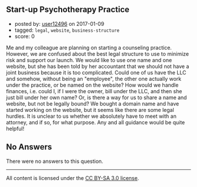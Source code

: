 ## Start-up Psychotherapy Practice

- posted by: [user12496](https://stackexchange.com/users/9999232/user12496) on 2017-01-09
- tagged: `legal`, `website`, `business-structure`
- score: 0

Me and my colleague are planning on starting a counseling practice.  However, we are confused about the best legal structure to use to minimize risk and support our launch.  We would like to use one name and one website, but she has been told by her accountant that we should not have a joint business because it is too complicated.  Could one of us have the LLC and somehow, without being an "employee", the other one actually work under the practice, or be named on the website?  How would we handle finances, i.e. could I, if I were the owner, bill under the LLC, and then she just bill under her own name?  Or, is there a way for us to share a name and website, but not be legally bound?  We bought a domain name and have started working on the website, but it seems like there are some legal hurdles.  It is unclear to us whether we absolutely have to meet with an attorney, and if so, for what purpose.  Any and all guidance would be quite helpful!

## No Answers

There were no answers to this question.


---

All content is licensed under the [CC BY-SA 3.0 license](https://creativecommons.org/licenses/by-sa/3.0/).
